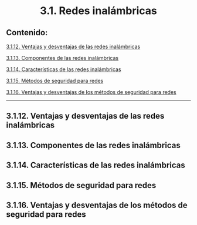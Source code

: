 <h1 align="center">3.1. Redes inalámbricas
<div align="center">

</div>

## Contenido:

[3.1.12. Ventajas y desventajas de las redes inalámbricas](#3.1.12.-ventajas-y-desventajas-de-las-redes-inalámbricas)

[3.1.13. Componentes de las redes inalámbricas](#3.1.13.-componentes-de-las-redes-inalámbricas)

[3.1.14. Características de las redes inalámbricas](#3.1.14.-características-de-las-redes-inalámbricas)

[3.1.15. Métodos de seguridad para redes](#3.1.15.-métodos-de-seguridad-para-redes)

[3.1.16. Ventajas y desventajas de los métodos de seguridad para redes](#3.1.16.-ventajas-y-desventajas-de-los-métodos-de-seguridad-para-redes)

---

## 3.1.12. Ventajas y desventajas de las redes inalámbricas

## 3.1.13. Componentes de las redes inalámbricas

## 3.1.14. Características de las redes inalámbricas

## 3.1.15. Métodos de seguridad para redes

## 3.1.16. Ventajas y desventajas de los métodos de seguridad para redes
